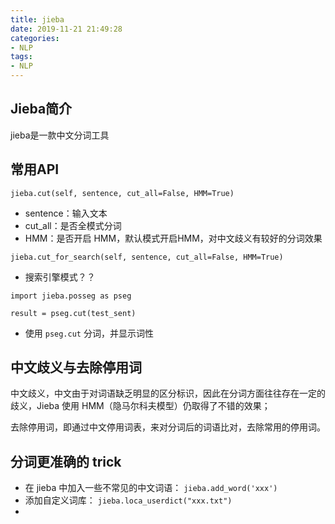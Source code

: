 ```yaml
---
title: jieba
date: 2019-11-21 21:49:28
categories:
- NLP
tags:
- NLP
---
```


## Jieba简介

jieba是一款中文分词工具


## 常用API

`jieba.cut(self, sentence, cut_all=False, HMM=True)`

- sentence：输入文本
- cut_all：是否全模式分词
- HMM：是否开启 HMM，默认模式开启HMM，对中文歧义有较好的分词效果

`jieba.cut_for_search(self, sentence, cut_all=False, HMM=True)`

- 搜索引擎模式？？

```
import jieba.posseg as pseg

result = pseg.cut(test_sent)
```
- 使用 `pseg.cut` 分词，并显示词性

## 中文歧义与去除停用词

中文歧义，中文由于对词语缺乏明显的区分标识，因此在分词方面往往存在一定的歧义，Jieba 使用 HMM（隐马尔科夫模型）仍取得了不错的效果；

去除停用词，即通过中文停用词表，来对分词后的词语比对，去除常用的停用词。


## 分词更准确的 trick

- 在 jieba 中加入一些不常见的中文词语： `jieba.add_word('xxx')`
- 添加自定义词库： `jieba.loca_userdict("xxx.txt")`
-  

